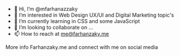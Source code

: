 - 👋 Hi, I’m @mfarhanazzaky
- 👀 I’m interested in Web Design UX/UI and Digital Marketing topic's
- 🌱 I’m currently learning in CSS and some JavaScript
- 💞️ I’m looking to collaborate on ...
- 📫 How to reach at me@farhanzaky.me

More info
Farhanzaky.me and connect with me on social media
<!---
mfarhanazzaky/mfarhanazzaky is a ✨ special ✨ repository because its `README.md` (this file) appears on your GitHub profile.
You can click the Preview link to take a look at your changes.
--->
